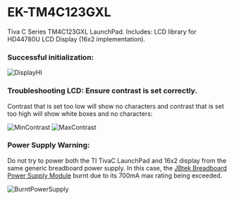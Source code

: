 # EK-TM4C123GXL
Tiva C Series TM4C123GXL LaunchPad. Includes: LCD library for HD44780U LCD Display (16x2 implementation).

### Successful initialization:

![DisplayHI](https://user-images.githubusercontent.com/112997769/226772720-25589d87-6fe0-4b9a-bb4f-caab1d4b0e87.jpg)

### Troubleshooting LCD: Ensure contrast is set correctly.

Contrast that is set too low will show no characters and contrast that is set too high will show white boxes and no characters:

![MinContrast](https://user-images.githubusercontent.com/112997769/226772747-b44620a9-7ff0-4b7f-82bb-c431faaeeb8d.jpg)
![MaxContrast](https://user-images.githubusercontent.com/112997769/226772763-a77e803d-2cad-4b5f-ac11-9da99e3bce69.jpg)


### Power Supply Warning: 

Do not try to power both the TI TivaC LaunchPad and 16x2 display from the same generic breadboard power supply. In this case, the [JBtek Breadboard Power Supply Module](https://www.amazon.com/gp/product/B010UJFVTU/ref=ppx_yo_dt_b_search_asin_title?ie=UTF8&psc=1) burnt due to its 700mA max rating being exceeded.

![BurntPowerSupply](https://user-images.githubusercontent.com/112997769/226772191-e8d72b9b-32ef-409f-876e-f422f6d2a056.jpg)
